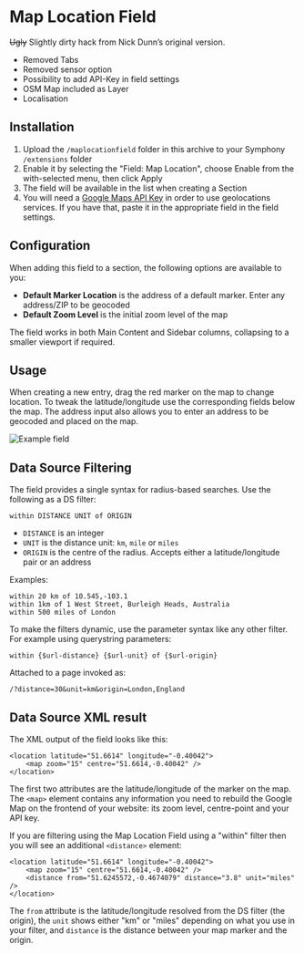 # Map Location Field

~~Ugly~~ Slightly dirty hack from Nick Dunn’s original version.

+ Removed Tabs
+ Removed sensor option
+ Possibility to add API-Key in field settings
+ OSM Map included as Layer
+ Localisation

## Installation

1. Upload the `/maplocationfield` folder in this archive to your Symphony `/extensions` folder
2. Enable it by selecting the "Field: Map Location", choose Enable from the with-selected menu, then click Apply
3. The field will be available in the list when creating a Section
4. You will need a [Google Maps API Key](https://developers.google.com/maps/documentation/javascript/get-api-key) in order to use geolocations services. If you have that, paste it in the appropriate field in the field settings.

## Configuration

When adding this field to a section, the following options are available to you:

* **Default Marker Location** is the address of a default marker. Enter any address/ZIP to be geocoded
* **Default Zoom Level** is the initial zoom level of the map

The field works in both Main Content and Sidebar columns, collapsing to a smaller viewport if required.

## Usage

When creating a new entry, drag the red marker on the map to change location. To tweak the latitude/longitude use the corresponding fields below the map. The address input also allows you to enter an address to be geocoded and placed on the map.

![Example field](https://cloud.githubusercontent.com/assets/446874/20055986/31cd4f4a-a4e4-11e6-934c-4a774c85d418.png)

## Data Source Filtering

The field provides a single syntax for radius-based searches. Use the following as a DS filter:

	within DISTANCE UNIT of ORIGIN

* `DISTANCE` is an integer
* `UNIT` is the distance unit: `km`, `mile` or `miles`
* `ORIGIN` is the centre of the radius. Accepts either a latitude/longitude pair or an address

Examples:

	within 20 km of 10.545,-103.1
	within 1km of 1 West Street, Burleigh Heads, Australia
	within 500 miles of London

To make the filters dynamic, use the parameter syntax like any other filter. For example using querystring parameters:

	within {$url-distance} {$url-unit} of {$url-origin}

Attached to a page invoked as:

	/?distance=30&unit=km&origin=London,England

## Data Source XML result
The XML output of the field looks like this:

	<location latitude="51.6614" longitude="-0.40042">
		<map zoom="15" centre="51.6614,-0.40042" />
	</location>

The first two attributes are the latitude/longitude of the marker on the map. The `<map>` element contains any information you need to rebuild the Google Map on the frontend of your website: its zoom level, centre-point and your API key.

If you are filtering using the Map Location Field using a "within" filter then you will see an additional `<distance>` element:

	<location latitude="51.6614" longitude="-0.40042">
		<map zoom="15" centre="51.6614,-0.40042" />
		<distance from="51.6245572,-0.4674079" distance="3.8" unit="miles" />
	</location>

The `from` attribute is the latitude/longitude resolved from the DS filter (the origin), the `unit` shows either "km" or "miles" depending on what you use in your filter, and `distance` is the distance between your map marker and the origin.